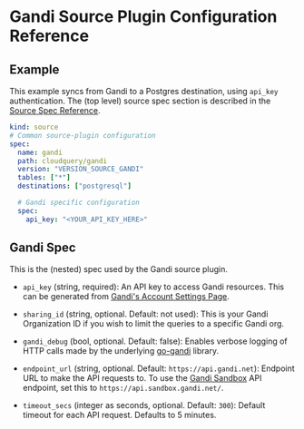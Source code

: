 # Gandi Source Plugin Configuration Reference

## Example

This example syncs from Gandi to a Postgres destination, using `api_key` authentication. The (top level) source spec section is described in the [Source Spec Reference](/docs/reference/source-spec).

```yaml copy
kind: source
# Common source-plugin configuration
spec:
  name: gandi
  path: cloudquery/gandi
  version: "VERSION_SOURCE_GANDI"
  tables: ["*"]
  destinations: ["postgresql"]

  # Gandi specific configuration
  spec:
    api_key: "<YOUR_API_KEY_HERE>"
```

## Gandi Spec

This is the (nested) spec used by the Gandi source plugin.

- `api_key` (string, required):
  An API key to access Gandi resources. This can be generated from [Gandi's Account Settings Page](https://account.gandi.net/en/).

- `sharing_id` (string, optional. Default: not used):
  This is your Gandi Organization ID if you wish to limit the queries to a specific Gandi org.

- `gandi_debug` (bool, optional. Default: false):
  Enables verbose logging of HTTP calls made by the underlying [go-gandi](https://github.com/go-gandi/go-gandi) library.

- `endpoint_url` (string, optional. Default: `https://api.gandi.net`):
  Endpoint URL to make the API requests to. To use the [Gandi Sandbox](https://api.sandbox.gandi.net/docs/sandbox/) API endpoint, set this to `https://api.sandbox.gandi.net/`.

- `timeout_secs` (integer as seconds, optional. Default: `300`):
  Default timeout for each API request. Defaults to 5 minutes.

